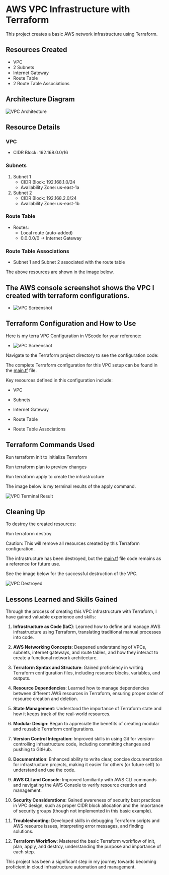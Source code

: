 # AWS VPC Infrastructure with Terraform

This project creates a basic AWS network infrastructure using Terraform.

## Resources Created

- VPC
- 2 Subnets
- Internet Gateway
- Route Table
- 2 Route Table Associations

## Architecture Diagram

![VPC Architecture](images/Vpc%20architecture.web.png)

## Resource Details

### VPC
- CIDR Block: 192.168.0.0/16

### Subnets
1. Subnet 1
   - CIDR Block: 192.168.1.0/24
   - Availability Zone: us-east-1a
2. Subnet 2
   - CIDR Block: 192.168.2.0/24
   - Availability Zone: us-east-1b

### Route Table
- Routes:
  - Local route (auto-added)
  - 0.0.0.0/0 -> Internet Gateway

### Route Table Associations
- Subnet 1 and Subnet 2 associated with the route table

The above resources are shown in the image below. 

## The AWS console screenshot shows the VPC I created with terraform configurations.
- ![VPC Screenshot](images/vpc-created-with-terra.png)
  
## Terraform Configuration and How to Use

Here is my terra VPC Configuration in VScode for your reference:
- ![VPC Screenshot](images/terra-vpc-configurations-in-vscode.png)

Navigate to the Terraform project directory to see the configuration code:
<p>The complete Terraform configuration for this VPC setup can be found in the <a href="https://github.com/Kaybiz/cloudengineeracademy/blob/main/cea-terraform/terraform_new_folder/main.tf">main.tf</a> file.</p>
<p>Key resources defined in this configuration include:</p>
<ul>
<li><p>VPC</p>
</li><li><p>Subnets</p>
</li><li><p>Internet Gateway</p>
</li><li><p>Route Table</p>
</li><li><p>Route Table Associations</p>
</li></ul>

## Terraform Commands Used

Run terraform init to initialize Terraform

Run terraform plan to preview changes

Run terraform apply to create the infrastructure

The image below is my terminal results of the apply command.

![VPC Terminal Result](images/terraform-apply-vpc-terminal-result.png)

## Cleaning Up
To destroy the created resources:

Run terraform destroy

Caution: This will remove all resources created by this Terraform 
configuration.

The infrastructure has been destroyed, but the <a href="https://github.com/Kaybiz/cloudengineeracademy/blob/main/cea-terraform/terraform_new_folder/main.tf">main.tf</a> file code remains as a reference for future use.

See the image below for the successful destruction of the VPC.

![VPC Destroyed](images/terra-vpc-destroyed.png)

## Lessons Learned and Skills Gained

Through the process of creating this VPC infrastructure with Terraform, I have gained valuable experience and skills:

1. **Infrastructure as Code (IaC)**: Learned how to define and manage AWS infrastructure using Terraform, translating traditional manual processes into code.

2. **AWS Networking Concepts**: Deepened understanding of VPCs, subnets, internet gateways, and route tables, and how they interact to create a functional network architecture.

3. **Terraform Syntax and Structure**: Gained proficiency in writing Terraform configuration files, including resource blocks, variables, and outputs.

4. **Resource Dependencies**: Learned how to manage dependencies between different AWS resources in Terraform, ensuring proper order of resource creation and deletion.

5. **State Management**: Understood the importance of Terraform state and how it keeps track of the real-world resources.

6. **Modular Design**: Began to appreciate the benefits of creating modular and reusable Terraform configurations.

7. **Version Control Integration**: Improved skills in using Git for version-controlling infrastructure code, including committing changes and pushing to GitHub.

8. **Documentation**: Enhanced ability to write clear, concise documentation for infrastructure projects, making it easier for others (or future self) to understand and use the code.

9. **AWS CLI and Console**: Improved familiarity with AWS CLI commands and navigating the AWS Console to verify resource creation and management.

10. **Security Considerations**: Gained awareness of security best practices in VPC design, such as proper CIDR block allocation and the importance of security groups (though not implemented in this basic example).

11. **Troubleshooting**: Developed skills in debugging Terraform scripts and AWS resource issues, interpreting error messages, and finding solutions.

12. **Terraform Workflow**: Mastered the basic Terraform workflow of init, plan, apply, and destroy, understanding the purpose and importance of each step.

This project has been a significant step in my journey towards becoming proficient in cloud infrastructure automation and management.
